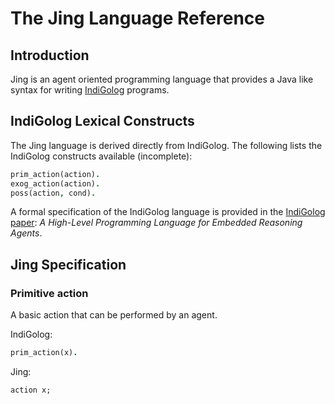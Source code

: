 The Jing Language Reference
===========================

Introduction
------------

Jing is an agent oriented programming language that provides a Java like syntax
for writing [IndiGolog][indigolog] programs.

[indigolog]: http://www.cs.toronto.edu/cogrobo/main/systems/

IndiGolog Lexical Constructs
----------------------------

The Jing language is derived directly from IndiGolog. The following lists the
IndiGolog constructs available (incomplete):

```prolog
prim_action(action).
exog_action(action).
poss(action, cond).
```

A formal specification of the IndiGolog language is provided in the [IndiGolog
paper][indigolog_paper]: *A High-Level Programming Language for Embedded
Reasoning Agents*.

[indigolog_paper]: http://citeseerx.ist.psu.edu/viewdoc/summary?doi=10.1.1.146.2722

Jing Specification
------------------

### Primitive action

A basic action that can be performed by an agent.

IndiGolog:

```prolog
prim_action(x).
```

Jing:

```
action x;
```
